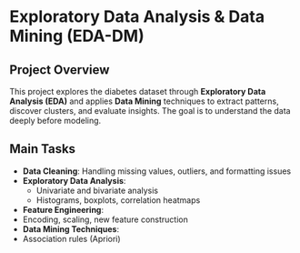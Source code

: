 #  Exploratory Data Analysis & Data Mining (EDA-DM)

##  Project Overview

This project explores the diabetes dataset through **Exploratory Data Analysis (EDA)** and applies **Data Mining** techniques to extract patterns, discover clusters, and evaluate insights. The goal is to understand the data deeply before modeling.

##  Main Tasks

-  **Data Cleaning**: Handling missing values, outliers, and formatting issues
- **Exploratory Data Analysis**:
  - Univariate and bivariate analysis
  - Histograms, boxplots, correlation heatmaps
-  **Feature Engineering**:
  - Encoding, scaling, new feature construction
-  **Data Mining Techniques**:
  - Association rules (Apriori)
